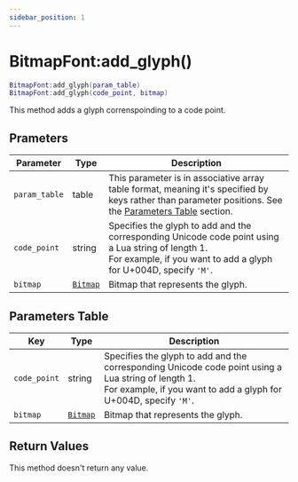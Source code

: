 ```yaml
---
sidebar_position: 1
---
```


# BitmapFont:add_glyph()
```lua
BitmapFont:add_glyph(param_table)
BitmapFont:add_glyph(code_point, bitmap)
```
This method adds a glyph correnspoinding to a code point.


## Prameters
|Parameter|Type|Description|
|-|-|-|
|`param_table`|table|This parameter is in associative array table format, meaning it's specified by keys rather than parameter positions. See the [Parameters Table](#parameters-table) section.|
|`code_point`|string|Specifies the glyph to add and the corresponding Unicode code point using a Lua string of length 1.<br/>For example, if you want to add a glyph for U+004D, specify `'M'`.
|`bitmap`|[`Bitmap`](/libs/graphics/Bitmap)|Bitmap that represents the glyph.


## Parameters Table
|Key|Type|Description|
|-|-|-|
|`code_point`|string|Specifies the glyph to add and the corresponding Unicode code point using a Lua string of length 1.<br/>For example, if you want to add a glyph for U+004D, specify `'M'`.
|`bitmap`|[`Bitmap`](/libs/graphics/Bitmap)|Bitmap that represents the glyph.


## Return Values
This method doesn't return any value.